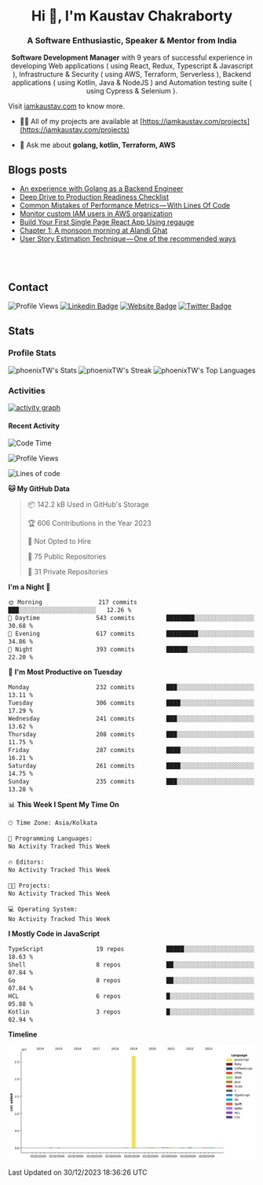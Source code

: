 <h1 align="center">Hi 👋, I'm Kaustav Chakraborty</h1>
<h3 align="center">A Software Enthusiastic, Speaker & Mentor from India</h3>
<p align="center"><b>Software Development Manager</b> with 9 years of successful experience in developing Web applications ( using React, Redux, Typescript & Javascript ), Infrastructure & Security ( using AWS, Terraform, Serverless ), Backend applications ( using Kotlin, Java & NodeJS ) and Automation testing suite ( using Cypress & Selenium ).

Visit <a href="https://iamkaustav.com/">iamkaustav.com</a> to know more.


- 👨‍💻 All of my projects are available at [https://iamkaustav.com/projects](https://iamkaustav.com/projects)

- 💬 Ask me about **golang, kotlin, Terraform, AWS**

## Blogs posts
<!-- BLOG-POST-LIST:START -->
- [An experience with Golang as a Backend Engineer](https://notes.iamkaustav.com/an-experience-with-golang-as-a-backend-engineer)
- [Deep Drive to Production Readiness Checklist](https://notes.iamkaustav.com/deep-drive-to-production-readiness-checklist)
- [Common Mistakes of Performance Metrics — With Lines Of Code](https://iamkaustav.medium.com/common-mistakes-of-performance-metrics-with-lines-of-code-d2a80b8d270e?source=rss-c3d77d3c9234------2)
- [Monitor custom IAM users in AWS organization](https://iamkaustav.medium.com/monitor-custom-iam-users-in-aws-organization-525fc04b07a7?source=rss-c3d77d3c9234------2)
- [Build Your First Single Page React App Using regauge](https://iamkaustav.medium.com/build-your-first-single-page-react-app-using-regauge-d3271d8f532d?source=rss-c3d77d3c9234------2)
- [Chapter 1: A monsoon morning at Alandi Ghat](https://iamkaustav.medium.com/chapter-1-a-monsoon-morning-at-alandi-ghat-bc659382df36?source=rss-c3d77d3c9234------2)
- [User Story Estimation Technique — One of the recommended ways](https://iamkaustav.medium.com/user-story-estimation-technique-one-of-the-recommended-ways-f99e626771b0?source=rss-c3d77d3c9234------2)
<!-- BLOG-POST-LIST:END -->

<br /><br />

## Contact

![Profile Views](https://komarev.com/ghpvc/?username=phoenixTW&color=brightgreen&style=for-the-badge)
[![Linkedin Badge](https://img.shields.io/badge/-iamkaustav-blue?style=for-the-badge&logo=Linkedin&logoColor=white&link=https://www.linkedin.com/in/iamkaustav/)](https://www.linkedin.com/in/iamkaustav/)
[![Website Badge](https://img.shields.io/badge/-iamkaustav.com-47CCCC?style=for-the-badge&logo=Google-Chrome&logoColor=white&link=https://iamkaustav.com)](https://iamkaustav.com)
[![Twitter Badge](https://img.shields.io/badge/-@iamckaustav-1ca0f1?style=for-the-badge&labelColor=1ca0f1&logo=twitter&logoColor=white&link=https://twitter.com/iamckaustav)](https://twitter.com/iamckaustav)

## Stats

### Profile Stats
![phoenixTW's Stats](https://github-readme-stats.vercel.app/api?username=phoenixTW&theme=vue-dark&show_icons=true&hide_border=true&count_private=true)
![phoenixTW's Streak](https://github-readme-streak-stats.herokuapp.com/?user=phoenixTW&theme=vue-dark&hide_border=true)
![phoenixTW's Top Languages](https://github-readme-stats.vercel.app/api/top-langs/?username=phoenixTW&theme=vue-dark&show_icons=true&hide_border=true&layout=compact)

### Activities

[![activity graph](https://github-readme-activity-graph.vercel.app/graph?username=phoenixTW&theme=github-dark-dimmed&custom_title=Kaustav%20Chakraborty's%20Activity%20Graph&hide_border=true)](https://github.com/ashutosh00710/github-readme-activity-graph)

#### Recent Activity
<!--START_SECTION:waka-->
![Code Time](http://img.shields.io/badge/Code%20Time-0%20secs-blue)

![Profile Views](http://img.shields.io/badge/Profile%20Views-0-blue)

![Lines of code](https://img.shields.io/badge/From%20Hello%20World%20I%27ve%20Written-27.7%20million%20lines%20of%20code-blue)

**🐱 My GitHub Data** 

> 📦 142.2 kB Used in GitHub's Storage 
 > 
> 🏆 606 Contributions in the Year 2023
 > 
> 🚫 Not Opted to Hire
 > 
> 📜 75 Public Repositories 
 > 
> 🔑 31 Private Repositories 
 > 
**I'm a Night 🦉** 

```text
🌞 Morning                217 commits         ███░░░░░░░░░░░░░░░░░░░░░░   12.26 % 
🌆 Daytime                543 commits         ████████░░░░░░░░░░░░░░░░░   30.68 % 
🌃 Evening                617 commits         █████████░░░░░░░░░░░░░░░░   34.86 % 
🌙 Night                  393 commits         ██████░░░░░░░░░░░░░░░░░░░   22.20 % 
```
📅 **I'm Most Productive on Tuesday** 

```text
Monday                   232 commits         ███░░░░░░░░░░░░░░░░░░░░░░   13.11 % 
Tuesday                  306 commits         ████░░░░░░░░░░░░░░░░░░░░░   17.29 % 
Wednesday                241 commits         ███░░░░░░░░░░░░░░░░░░░░░░   13.62 % 
Thursday                 208 commits         ███░░░░░░░░░░░░░░░░░░░░░░   11.75 % 
Friday                   287 commits         ████░░░░░░░░░░░░░░░░░░░░░   16.21 % 
Saturday                 261 commits         ████░░░░░░░░░░░░░░░░░░░░░   14.75 % 
Sunday                   235 commits         ███░░░░░░░░░░░░░░░░░░░░░░   13.28 % 
```


📊 **This Week I Spent My Time On** 

```text
🕑︎ Time Zone: Asia/Kolkata

💬 Programming Languages: 
No Activity Tracked This Week

🔥 Editors: 
No Activity Tracked This Week

🐱‍💻 Projects: 
No Activity Tracked This Week

💻 Operating System: 
No Activity Tracked This Week
```

**I Mostly Code in JavaScript** 

```text
TypeScript               19 repos            █████░░░░░░░░░░░░░░░░░░░░   18.63 % 
Shell                    8 repos             ██░░░░░░░░░░░░░░░░░░░░░░░   07.84 % 
Go                       8 repos             ██░░░░░░░░░░░░░░░░░░░░░░░   07.84 % 
HCL                      6 repos             █░░░░░░░░░░░░░░░░░░░░░░░░   05.88 % 
Kotlin                   3 repos             █░░░░░░░░░░░░░░░░░░░░░░░░   02.94 % 
```



**Timeline**

![Lines of Code chart](https://raw.githubusercontent.com/phoenixTW/phoenixTW/main/assets/bar_graph.png)


 Last Updated on 30/12/2023 18:36:26 UTC
<!--END_SECTION:waka-->